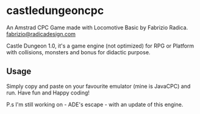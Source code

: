 # castledungeoncpc
An Amstrad CPC Game made with Locomotive Basic by Fabrizio Radica.
fabrizio@radicadesign.com

Castle Dungeon 1.0, it's a game engine (not optimized) for RPG or Platform with collisions, monsters and bonus for didactic purpose.



## Usage
Simply copy and paste on your favourite emulator (mine is JavaCPC) and run.
Have fun and Happy coding!

P.s I'm still working on - ADE's escape - with an update of this engine.
